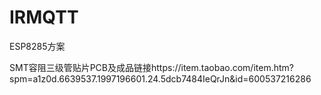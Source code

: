 # IRMQTT
ESP8285方案 

SMT容阻三级管贴片PCB及成品链接https://item.taobao.com/item.htm?spm=a1z0d.6639537.1997196601.24.5dcb7484IeQrJn&id=600537216286
